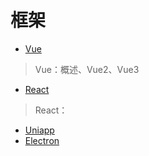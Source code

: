 # 框架

- [Vue](Vue/index.md)

> Vue：概述、Vue2、Vue3

- [React](React/index.md)

> React：

- [Uniapp](Uniapp/index.md)
- [Electron](Electron/index.md)

